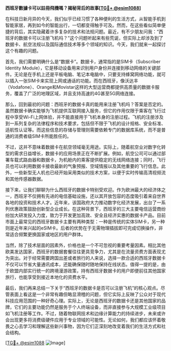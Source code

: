 **西班牙數據卡可以註冊飛機嗎？揭秘背后的故事[[TG💪+ @esim1088](https://t.me/s/esim1088)]**

在科技日新月异的今天，我们似乎已经习惯了各种便利的生活方式，从智能手机到智能家居，再到如今的智能出行，一切都变得触手可及。然而，在这些看似简单便捷的背后，其实隐藏着许多复杂的技术和法规问题。最近，有不少朋友问我：“西班牙的数据卡可以注册飞机吗？”这个问题听起来有些荒诞，但实际上却涉及到了数据卡、航空法规以及国际通信技术等多个领域的知识。今天，我们就来一起探讨这个有趣的问题。

首先，我们需要明确什么是“数据卡”。数据卡，通常指的是SIM卡（Subscriber Identity Module），它是移动设备用来识别用户身份并连接到移动网络的关键部件。无论是在手机上还是平板电脑、笔记本电脑中，只要支持蜂窝网络功能，就可以插入一张SIM卡来实现上网或通话的功能。而在西班牙，像沃达丰（Vodafone）、Orange和Movistar这样的大型运营商都提供高质量的数据卡服务，覆盖了广泛的地理区域，并且支持高速的4G甚至5G网络连接。

那么，回到最初的问题：西班牙的数据卡真的能用来注册飞机吗？答案是否定的。虽然数据卡确实能够为飞机提供互联网接入服务，但它的作用仅限于乘客在飞行过程中享受Wi-Fi上网体验，并不能直接用于飞机本身的注册过程。飞机的注册涉及到一系列复杂的法律程序和技术要求，包括但不限于飞机的设计规格、安全标准、适航性认证等。而这些信息的存储与管理则需要依赖专门的数据库系统，而不是普通的消费者级SIM卡所能胜任的。

不过，这并不意味着数据卡在航空领域毫无用途。实际上，随着航空业对数字化转型的需求日益增长，数据卡的应用场景正在不断扩展。例如，航空公司可以通过部署车载式路由器和数据卡，为机舱内的乘客提供稳定的无线网络连接；同时，飞行员也可以利用数据卡接收最新的气象预报、空域情报以及其他重要的飞行信息。此外，一些新型无人机也已经开始采用类似的技术方案，以便于实时传输高清视频流和其他传感器数据。

接下来，让我们聊聊为什么西班牙的数据卡特别受欢迎。作为欧洲最大的经济体之一，西班牙不仅拥有先进的电信基础设施，还以其开放包容的态度吸引着来自世界各地的投资和技术人才。近年来，该国政府大力推动数字化经济发展，出台了一系列优惠政策鼓励创新型企业成长。在这种背景下，西班牙的三大主要电信运营商纷纷加大研发投入力度，致力于开发更加高效、安全且经济实惠的数据卡产品。目前市面上最常见的西班牙数据卡主要有两种类型：一种是传统的实体SIM卡，另一种则是近年来兴起的eSIM卡。后者的优势在于无需物理插拔即可完成切换操作，非常适合频繁更换国家或地区的用户群体。

当然，除了技术层面的因素外，价格也是一个不可忽视的重要考量因素。相比其他欧美发达国家，西班牙的数据套餐往往更具竞争力，尤其是在流量资费方面表现尤为突出。对于经常需要跨国出差或者旅行的人来说，选择一款合适的西班牙数据卡不仅可以节省大量通讯成本，还能确保随时随地保持在线状态。值得一提的是，由于欧盟内部实行统一的跨境漫游政策，持有西班牙数据卡的用户即便前往其他国家旅行，也能享受到接近本地化的资费水平。

最后，我们再来总结一下关于“西班牙的数据卡是否可以注册飞机”的核心观点。尽管表面上看这是一个非常有趣但略显滑稽的问题，但它实际上反映了公众对于现代科技应用范围的一种好奇心理。实际上，无论是西班牙的数据卡还是其他国家的品牌，它们的主要功能仍然是服务于个人终端设备，而非直接参与大规模工业级项目如飞机注册等工作。不过，随着物联网技术和边缘计算能力的持续进步，未来或许会出现更多将消费级硬件应用于专业领域的可能性。无论如何，我们都应该怀着敬畏之心去学习和理解这些新兴事物，因为它们正深刻地改变着我们的生活方式和社会结构。

[[TG💪+ @esim1088](https://t.me/s/esim1088) ![Image](https://i.postimg.cc/4NQfJmqS/Snipaste-2025-05-13-00-14-12.png)]